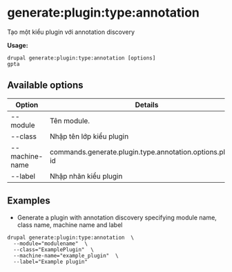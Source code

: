 # generate:plugin:type:annotation
Tạo một kiểu plugin với annotation discovery

**Usage:**
```
drupal generate:plugin:type:annotation [options]
gpta
```

## Available options
Option | Details
-------|-------------
--module | Tên module.
--class | Nhập tên lớp kiểu plugin
--machine-name | commands.generate.plugin.type.annotation.options.plugin-id
--label | Nhập nhãn kiểu plugin

## Examples
* Generate a plugin with annotation discovery specifying module name, class name, machine name and label
```
drupal generate:plugin:type:annotation  \
  --module="modulename"  \
  --class="ExamplePlugin"  \
  --machine-name="example_plugin"  \
  --label="Example plugin"
```
